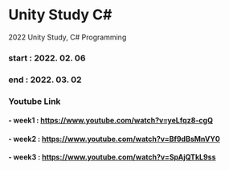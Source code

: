 # Unity Study C#
2022 Unity Study, C# Programming

### start : 2022. 02. 06
### end : 2022. 03. 02
### Youtube Link
#### - week1 : https://www.youtube.com/watch?v=yeLfqz8-cgQ
#### - week2 : https://www.youtube.com/watch?v=Bf9dBsMnVY0
#### - week3 : https://www.youtube.com/watch?v=SpAjQTkL9ss
